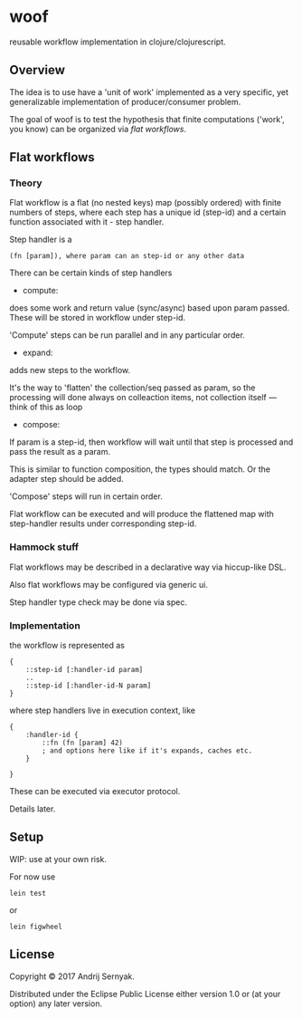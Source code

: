 # woof

reusable workflow implementation in clojure/clojurescript.

## Overview

The idea is to use have a 'unit of work' implemented as a very specific, yet generalizable implementation of producer/consumer problem.

The goal of woof is to test the hypothesis that finite computations ('work', you know) can be organized via *flat workflows*.

## Flat workflows

### Theory

Flat workflow is a flat (no nested keys) map (possibly ordered) with finite numbers of steps, where each step has a unique id (step-id) and a certain function associated with it - step handler.

Step handler is a 

    (fn [param]), where param can an step-id or any other data

There can be certain kinds of step handlers

* compute: 

does some work and return value (sync/async) based upon param passed. These will be stored in workflow under step-id. 

'Compute' steps can be run parallel and in any particular order.

* expand: 
 
adds new steps to the workflow. 

It's the way to 'flatten' the collection/seq passed as param, so the processing will done always on colleaction items, not collection itself — think of this as loop

* compose: 

If param is a step-id, then workflow will wait until that step is processed and pass the result as a param.

This is similar to function composition, the types should match. Or the adapter step should be added.

'Compose' steps will run in certain order.

Flat workflow can be executed and will produce the flattened map with step-handler results under corresponding step-id.

### Hammock stuff

Flat workflows may be described in a declarative way via hiccup-like DSL. 

Also flat workflows may be configured via generic ui. 

Step handler type check may be done via spec. 



### Implementation

the workflow is represented as 

    {
        ::step-id [:handler-id param]
        ..
        ::step-id [:handler-id-N param]
    }

where step handlers live in execution context, like 

    {
        :handler-id {
            ::fn (fn [param] 42)
            ; and options here like if it's expands, caches etc.
        }

    }

These can be executed via executor protocol. 

Details later.


## Setup

WIP: use at your own risk. 

For now use 

    lein test

or

    lein figwheel

## License

Copyright © 2017 Andrij Sernyak.

Distributed under the Eclipse Public License either version 1.0 or (at your option) any later version.
